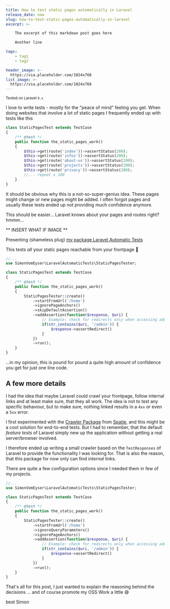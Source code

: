 ```yaml
---
title: How to test static pages automatically in Laravel
release_date: now
slug: how-to-test-static-pages-automatically-in-laravel
excerpt: >-

    The excerpt of this markdown post goes here

    Another line

tags:
    - tag1
    - tag2

header_image: >-
  https://via.placeholder.com/1024x768
list_image: >-
  https://via.placeholder.com/1024x768
---
```

<small>Tested on Laravel `9.x` </small>

I love to write tests - mostly for the "peace of mind" feeling you get. When doing websites that involve a lot of static pages I frequently ended up with tests like this

```php
class StaticPagesTest extends TestCase
{
    /** @test */
    public function the_static_pages_work()
    {
        $this->get(route('index'))->assertStatus(200);
        $this->get(route('infos'))->assertStatus(200);
        $this->get(route('about-us'))->assertStatus(200);
        $this->get(route('projects'))->assertStatus(200);
        $this->get(route('privacy'))->assertStatus(200);
        //... repeat x 100
    }
}
```

It should be obvious why this is a not-so-super-genius idea. These pages might change or new pages might be added. I often forgot pages and usually these tests ended up not providing much confidence anymore.

This should be easier... Laravel knows about your pages and routes right? hmmm...

** INSERT WHAT IF IMAGE **

Presenting (shameless plug) [my package Laravel Automatic Tests](https://github.com/simonvomeyser/laravel-automatic-tests)

This tests *all* your static pages reachable from your frontpage 🎉

```php
//...
use SimonVomEyser\LaravelAutomaticTests\StaticPagesTester;

class StaticPagesTest extends TestCase
{
    /** @test */
    public function the_static_pages_work()
    {
        StaticPagesTester::create()
            ->startFromUrl('/home')
            ->ignorePageAnchors()
            ->skipDefaultAssertion()
            ->addAssertion(function($response, $uri) {
                // Example: check for redirects only when accessing admin area
                if(str_contains($uri, '/admin')) {
                    $response->assertRedirect()
                }
            })
            ->run();
    }
}
```

...in my opinion, this is pound for pound a quite high amount of confidence you get for just one line code.

## A few more details

I had the idea that maybe Laravel could crawl your frontpage, follow internal links and at least make sure, that they all work. The idea is not to test any specific behaviour, but to make sure, nothing linked results in a `4xx` or even a `5xx` error.

I first experimented with the [Crawler Package](https://github.com/spatie/crawler) from [Spatie](https://spatie.be), and this might be a cool solution for end-to-end tests. But I had to remember, that the default *feature tests* of Laravel simply new up the application without getting a real server/browser involved. 

I therefore ended up writing a small crawler based on the `TestResponses` of Laravel to provide the functionality I was looking  for. That is also the reason, that this package for now only can find *internal* links.

There are quite a few configuration options since I needed them in few of my projects. 

```php
//...
use SimonVomEyser\LaravelAutomaticTests\StaticPagesTester;

class StaticPagesTest extends TestCase
{
    /** @test */
    public function the_static_pages_work()
    {
        StaticPagesTester::create()
            ->startFromUrl('/home')
            ->ignoreQueryParameters()
            ->ignorePageAnchors()
            ->addAssertion(function($response, $uri) {
                // Example: check for redirects only when accessing admin area
                if(str_contains($uri, '/admin')) {
                    $response->assertRedirect()
                }
            })
            ->run();
    }
}
```

That's all for this post, I just wanted to explain the reasoning behind the decisions ... and of course promote my OSS Work a little 😅


best
Simon
